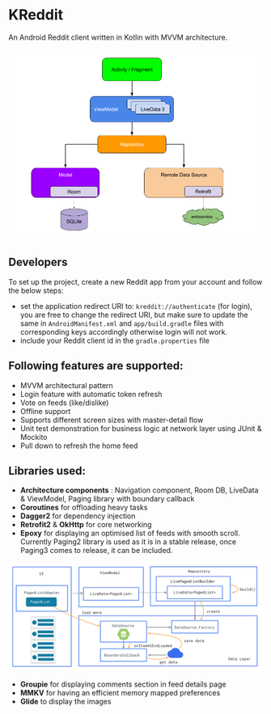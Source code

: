 # KReddit

An Android Reddit client written in Kotlin with MVVM architecture.

![](final-architecture.png)

## Developers

To set up the project, create a new Reddit app from your account and follow the below steps:
 * set the application redirect URI to: `kreddit://authenticate` (for login), you are free to change the redirect URI, but make sure to update the same in `AndroidManifest.xml` and `app/build.gradle` files with corresponding keys accordingly otherwise login will not work.
 * include your Reddit client id in the `gradle.properties` file


## Following features are supported:
 * MVVM architectural pattern
 * Login feature with automatic token refresh
 * Vote on feeds (like/dislike)
 * Offline support
 * Supports different screen sizes with master-detail flow
 * Unit test demonstration for business logic at network layer using JUnit & Mockito
 * Pull down to refresh the home feed

## Libraries used:

 * **Architecture components** : Navigation component, Room DB, LiveData & ViewModel, Paging library with boundary callback
 * **Coroutines** for offloading heavy tasks
 * **Dagger2** for dependency injection
 * **Retrofit2** & **OkHttp** for core networking
 * **Epoxy** for displaying an optimised list of feeds with smooth scroll. Currently Paging2 library is used as it is in a stable release, once Paging3 comes to release, it can be included.

![](Paging_architecture.png)
 * **Groupie** for displaying comments section in feed details page
 * **MMKV** for having an efficient memory mapped preferences
 * **Glide** to display the images
